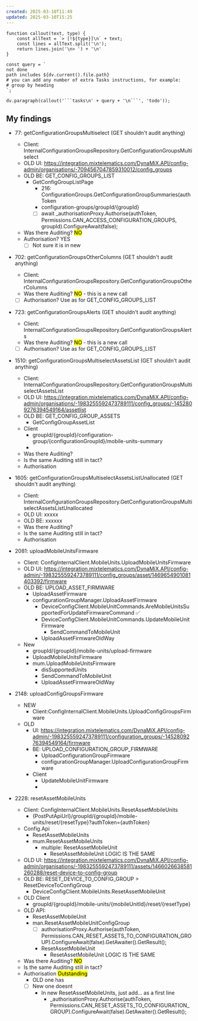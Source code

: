 ```yaml
---
created: 2025-03-10T11:49
updated: 2025-03-10T15:25
---
```

```dataviewjs
function callout(text, type) {
    const allText = `> [!${type}]\n` + text;
    const lines = allText.split('\n');
    return lines.join('\n> ') + '\n'
}

const query = `
not done
path includes ${dv.current().file.path}
# you can add any number of extra Tasks instructions, for example:
# group by heading
`;

dv.paragraph(callout('```tasks\n' + query + '\n```', 'todo'));
```

## My findings

- 77:  getConfigurationGroupsMultiselect (GET shouldn't audit anything)
   - Client: InternalConfigurationGroupsRepository.GetConfigurationGroupsMultiselect
   - OLD UI: https://integration.mixtelematics.com/DynaMiX.API/config-admin/organisations/-7094567047859310012/config_groups
   - OLD BE: GET_CONFIG_GROUPS_LIST
	   - GetConfigGroupListPage
		   - 216: ConfigurationGroups.GetConfigurationGroupSummaries(authToken
		   - configuration-groups/groupId/{groupId}
		   - [ ] await _authorisationProxy.Authorise(authToken, Permissions.CAN_ACCESS_CONFIGURATION_GROUPS, groupId).ConfigureAwait(false);
   - Was there Auditing? <mark class="hltr-green">NO</mark>
   - Authorisation? YES
	   - [ ] Not sure it is in new

- 702:  getConfigurationGroupsOtherColumns (GET shouldn't audit anything)
   - Client: InternalConfigurationGroupsRepository.GetConfigurationGroupsOtherColumns
   - Was there Auditing? <mark class="hltr-green">NO</mark> - this is a new call
   - [ ] Authorisation? Use as for GET_CONFIG_GROUPS_LIST

- 723:  getConfigurationGroupsAlerts (GET shouldn't audit anything)
   - Client: InternalConfigurationGroupsRepository.GetConfigurationGroupsAlerts
   - Was there Auditing? <mark class="hltr-green">NO</mark> - this is a new call
   - [ ] Authorisation? Use as for GET_CONFIG_GROUPS_LIST

- 1510: getConfigurationGroupsMultiselectAssetsList (GET shouldn't audit anything)
   - Client: InternalConfigurationGroupsRepository.GetConfigurationGroupsMultiselectAssetsList
   - OLD UI: https://integration.mixtelematics.com/DynaMiX.API/config-admin/organisations/-1983255592473789111/config_groups/-1452809276394549164/assetlist
   - OLD BE: GET_CONFIG_GROUP_ASSETS
	   - GetConfigGroupAssetList
	- Client
	   - groupId/{groupId}/configuration-group/{configurationGroupId}/mobile-units-summary
	   - 
   - Was there Auditing?
   - Is the same Auditing still in tact?
   - Authorisation

- 1605: getConfigurationGroupsMultiselectAssetsListUnallocated (GET shouldn't audit anything)
   - Client: InternalConfigurationGroupsRepository.GetConfigurationGroupsMultiselectAssetsListUnallocated
   - OLD UI: xxxxx
   - OLD BE: xxxxxx
   - Was there Auditing?
   - Is the same Auditing still in tact?
   - Authorisation

- 2081: uploadMobileUnitsFirmware
   - Client: ConfigInternalClient.MobileUnits.UploadMobileUnitsFirmware
   - OLD UI: https://integration.mixtelematics.com/DynaMiX.API/config-admin/-1983255592473789111/config_groups/asset/1469654901081403392/firmware
   - OLD BE: UPLOAD_ASSET_FIRMWARE
	   - UploadAssetFirmware
	   - configurationGroupManager.UploadAssetFirmware
		   - DeviceConfigClient.MobileUnitCommands.AreMobileUnitsSupportedForUpdateFirmwareCommand ✅
		   - DeviceConfigClient.MobileUnitCommands.UpdateMobileUnitFirmware
			   - SendCommandToMobileUnit
		   - UploadAssetFirmwareOldWay
	- New 
		- groupId/{groupId}/mobile-units/upload-firmware
		- UploadMobileUnitsFirmware
		- mum.UploadMobileUnitsFirmware
			- disSupportedUnits
			- SendCommandToMobileUnit
			- UploadAssetFirmwareOldWay

- 2148: uploadConfigGroupsFirmware
	- NEW
		- Client:ConfigInternalClient.MobileUnits.UploadConfigGroupsFirmware
	- OLD
		- UI: https://integration.mixtelematics.com/DynaMiX.API/config-admin/-1983255592473789111/configuration_groups/-1452809276394549164/firmware
		- BE: UPLOAD_CONFIGURATION_GROUP_FIRMWARE
			- UploadConfigurationGroupFirmware
			- configurationGroupManager.UploadConfigurationGroupFirmware
		- Client
			- UpdateMobileUnitFirmware
			- 

- 2228: resetAssetMobileUnits
	- Client: ConfigInternalClient.MobileUnits.ResetAssetMobileUnits
		- {PostPutApiUrl}/groupId/{groupId}/mobile-units/reset/{resetType}?authToken={authToken}
	- Config.Api
		- ResetAssetMobileUnits
		- mum.ResetAssetMobileUnits
			- multiple: ResetAssetMobileUnit
				- ResetAssetMobileUnit LOGIC IS THE SAME
	- OLD UI: https://integration.mixtelematics.com/DynaMiX.API/config-admin/organisations/-1983255592473789111/assets/1466026638581260288/reset-device-to-config-group
	- OLD BE: RESET_DEVICE_TO_CONFIG_GROUP > ResetDeviceToConfigGroup
		- DeviceConfigClient.MobileUnits.ResetAssetMobileUnit
	- OLD Client
		- groupId/{groupId}/mobile-units/{mobileUnitId}/reset/{resetType}
	- OLD API:
		- ResetAssetMobileUnit
		- man.ResetAssetMobileUnitConfigGroup
			- [ ] authorisationProxy.Authorise(authToken, Permissions.CAN_RESET_ASSETS_TO_CONFIGURATION_GROUP).ConfigureAwait(false).GetAwaiter().GetResult();
			- ResetAssetMobileUnit
				- ResetAssetMobileUnit LOGIC IS THE SAME
   - Was there Auditing? <mark class="hltr-green">NO</mark>
   - Is the same Auditing still in tact?
   - Authorisation <mark class="hltr-red">Outstanding</mark>
	   - OLD one has
	   - [ ] New one doesnt
		   - In new ResetAssetMobileUnits, just add... as a first line
			   - _authorisationProxy.Authorise(authToken, Permissions.CAN_RESET_ASSETS_TO_CONFIGURATION_GROUP).ConfigureAwait(false).GetAwaiter().GetResult();
